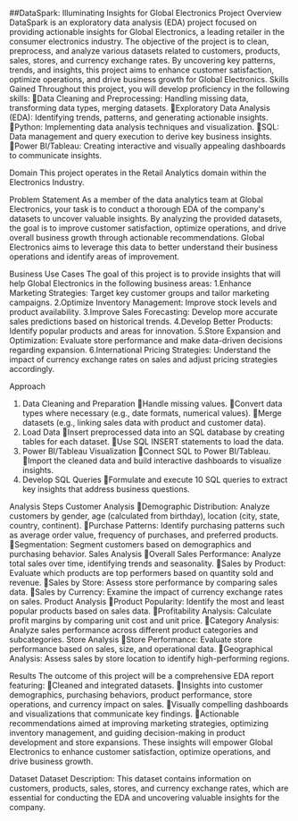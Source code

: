 ##DataSpark: Illuminating Insights for Global Electronics
Project Overview
DataSpark is an exploratory data analysis (EDA) project focused on providing actionable insights for Global Electronics, a leading retailer in the consumer electronics industry. The objective of the project is to clean, preprocess, and analyze various datasets related to customers, products, sales, stores, and currency exchange rates. By uncovering key patterns, trends, and insights, this project aims to enhance customer satisfaction, optimize operations, and drive business growth for Global Electronics.
Skills Gained
Throughout this project, you will develop proficiency in the following skills:
Data Cleaning and Preprocessing: Handling missing data, transforming data types, merging datasets.
Exploratory Data Analysis (EDA): Identifying trends, patterns, and generating actionable insights.
Python: Implementing data analysis techniques and visualization.
SQL: Data management and query execution to derive key business insights.
Power BI/Tableau: Creating interactive and visually appealing dashboards to communicate insights.

Domain
This project operates in the Retail Analytics domain within the Electronics Industry.

Problem Statement
As a member of the data analytics team at Global Electronics, your task is to conduct a thorough EDA of the company's datasets to uncover valuable insights. By analyzing the provided datasets, the goal is to improve customer satisfaction, optimize operations, and drive overall business growth through actionable recommendations. Global Electronics aims to leverage this data to better understand their business operations and identify areas of improvement.

Business Use Cases
The goal of this project is to provide insights that will help Global Electronics in the following business areas:
1.Enhance Marketing Strategies: Target key customer groups and tailor marketing campaigns.
2.Optimize Inventory Management: Improve stock levels and product availability.
3.Improve Sales Forecasting: Develop more accurate sales predictions based on historical trends.
4.Develop Better Products: Identify popular products and areas for innovation.
5.Store Expansion and Optimization: Evaluate store performance and make data-driven decisions regarding expansion.
6.International Pricing Strategies: Understand the impact of currency exchange rates on sales and adjust pricing strategies accordingly.

Approach
1. Data Cleaning and Preparation
Handle missing values.
Convert data types where necessary (e.g., date formats, numerical values).
Merge datasets (e.g., linking sales data with product and customer data).
2. Load Data
Insert preprocessed data into an SQL database by creating tables for each dataset.
Use SQL INSERT statements to load the data.
3. Power BI/Tableau Visualization
Connect SQL to Power BI/Tableau.
Import the cleaned data and build interactive dashboards to visualize insights.
4. Develop SQL Queries
Formulate and execute 10 SQL queries to extract key insights that address business questions.

Analysis Steps
Customer Analysis
Demographic Distribution: Analyze customers by gender, age (calculated from birthday), location (city, state, country, continent).
Purchase Patterns: Identify purchasing patterns such as average order value, frequency of purchases, and preferred products.
Segmentation: Segment customers based on demographics and purchasing behavior.
Sales Analysis
Overall Sales Performance: Analyze total sales over time, identifying trends and seasonality.
Sales by Product: Evaluate which products are top performers based on quantity sold and revenue.
Sales by Store: Assess store performance by comparing sales data.
Sales by Currency: Examine the impact of currency exchange rates on sales.
Product Analysis
Product Popularity: Identify the most and least popular products based on sales data.
Profitability Analysis: Calculate profit margins by comparing unit cost and unit price.
Category Analysis: Analyze sales performance across different product categories and subcategories.
Store Analysis
Store Performance: Evaluate store performance based on sales, size, and operational data.
Geographical Analysis: Assess sales by store location to identify high-performing regions.

Results
The outcome of this project will be a comprehensive EDA report featuring:
Cleaned and integrated datasets.
Insights into customer demographics, purchasing behaviors, product performance, store operations, and currency impact on sales.
Visually compelling dashboards and visualizations that communicate key findings.
Actionable recommendations aimed at improving marketing strategies, optimizing inventory management, and guiding decision-making in product development and store expansions.
These insights will empower Global Electronics to enhance customer satisfaction, optimize operations, and drive business growth.

Dataset
Dataset Description: This dataset contains information on customers, products, sales, stores, and currency exchange rates, which are essential for conducting the EDA and uncovering valuable insights for the company.
